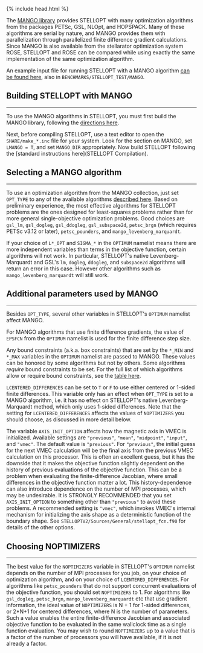 {% include head.html %} 

The [MANGO library](https://hiddensymmetries.github.io/mango/index.html)
provides STELLOPT with many optimization algorithms from the packages
PETSc, GSL, NLOpt, and HOPSPACK. Many of these algorithms are serial by nature,
and MANGO provides them with parallelization through parallelized finite difference gradient
calculations. Since MANGO is also available from the stellarator optimization system ROSE,
STELLOPT and ROSE can be compared while using exactly the same implementation of the
same optimization algorithm.

An example input file for running STELLOPT with a MANGO algorithm
[can be found here](https://github.com/PrincetonUniversity/STELLOPT/blob/develop/BENCHMARKS/STELLOPT_TEST/MANGO/input.MANGO),
also in `BENCHMARKS/STELLOPT_TEST/MANGO`.


## Building STELLOPT with MANGO
---------------

To use the MANGO algorithms in STELLOPT, you must first build the MANGO library,
following the [directions here](https://hiddensymmetries.github.io/mango/gettingStarted.html).

Next, before compiling STELLOPT, use a text editor to
open the `SHARE/make_*.inc` file for your system. Look for the section on MANGO,
set `LMANGO = T`, and set `MANGO_DIR` appropriately.
Now build STELLOPT following the [standard instructions here](STELLOPT Compilation).


## Selecting a MANGO algorithm
------------------------------

To use an optimization algorithm from the MANGO collection,
just set `OPT_TYPE` to any of the available algorithms
[described here](https://hiddensymmetries.github.io/mango/algorithms.html).
Based on preliminary experience, the most effective algorithms
for STELLOPT problems are the ones designed for least-squares problems
rather than for more general single-objective optimization problems.
Good choices are `gsl_lm`, `gsl_dogleg`, `gsl_ddogleg`, `gsl_subspace2d`, 
`petsc_brgn` (which requires PETSc v3.12 or later), `petsc_pounders`,
and `mango_levenberg_marquardt`.

If your choice of `L*_OPT` and `SIGMA_*` in the `OPTIMUM` namelist means
there are more independent variables than terms in the objective function,
certain algorithms will not work.
In particular, STELLOPT's native Levenberg-Marquardt and GSL's `lm`, `dogleg`, `ddogleg`,
and `subspace2d` algorithms will return an error in this case.
However other algorithms such as `mango_levenberg_marquardt` will still work.


## Additional parameters used by MANGO
------------------------------

Besides `OPT_TYPE`, several other variables in STELLOPT's `OPTIMUM` namelist affect MANGO.

For MANGO algorithms that use finite difference gradients,
the value of `EPSFCN` from the `OPTIMUM` namelist is used for the finite difference step size.

Any bound constraints (a.k.a. box constraints) that are set by the `*_MIN` and `*_MAX` variables
in the `OPTIMUM` namelist are passed to MANGO. These values can be honored by some algorithms but not by others.
Some algorithms *require* bound constraints to be set. For the full list of which algorithms
allow or require bound constraints,
see the [table here](https://hiddensymmetries.github.io/mango/algorithms_8dat_source.html).

`LCENTERED_DIFFERENCES` can be set to `T` or `F` to use either centered or 1-sided
finite differences. This variable only has an effect when `OPT_TYPE` is set to a MANGO algorithm,
i.e. it has no effect on STELLOPT's native Levenberg-Marquardt method, which only uses 1-sided differences.
Note that the setting for `LCENTERED_DIFFERENCES` affects the values of `NOPTIMIZERS` you should choose,
as discussed in more detail below.

The variable `AXIS_INIT_OPTION` affects how the magnetic axis in VMEC is initialized.
Available settings are `"previous"`, `"mean"`, `"midpoint"`, `"input"`, and `"vmec"`.
The default value is `"previous"`. For `"previous"`, the initial guess for the next VMEC calculation will be the
final axis from the previous VMEC calculation on this processor. This is often an excellent
guess, but it has the downside that it makes the objective function slightly
dependent on the history of previous evaluations of the objective function.
This can be a problem when evaluating the finite-difference Jacobian, where
small differences in the objective function matter a lot. This history-dependence
can also introduce dependence on the number of MPI processes, which may be
undesirable. It is STRONGLY RECOMMENDED that you set `AXIS_INIT_OPTION` to something
other than `"previous"` to avoid these problems. A recommended setting is `"vmec"`,
which invokes VMEC's internal mechanism for initializing the axis shape as a deterministic
function of the boundary shape. See `STELLOPTV2/Sources/General/stellopt_fcn.f90` for details
of the other options.


## Choosing NOPTIMIZERS
-----------------------

The best value for the `NOPTIMIZERS` variable in STELLOPT's `OPTIMUM` namelist depends
on the number of MPI processes for you job, on your choice of optimization algorithm,
and on your choice of `LCENTERED_DIFFERENCES`.
For algorithms like `petsc_pounders` that do not support concurrent evaluations of the objective function,
you should set `NOPTIMIZERS` to 1. For algorithms like `gsl_dogleg`, `petsc_brgn`, `mango_levenberg_marquardt` etc
that use gradient information, the ideal value of `NOPTIMIZERS` is N + 1 for 1-sided differences,
or 2*N+1 for centered differences, where N is the number of parameters.
Such a value enables the entire finite-difference Jacobian and associated objective function to
be evaluated in the same wallclock time as a single function evaluation.
You may wish to round `NOPTIMIZERS` up to a value that is a factor of the number of processors you will have available, if it is not already a factor.
